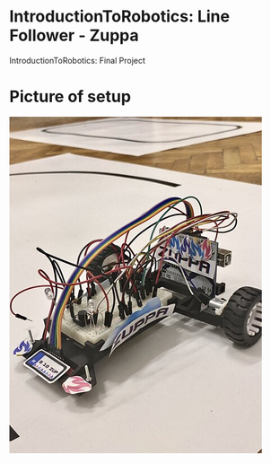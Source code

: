 # IntroductionToRobotics: Line Follower - Zuppa

IntroductionToRobotics: Final Project

# Picture of setup

![](https://github.com/IoanaLivia/Line-Follower-Zuppa/blob/main/Assets/PictureOfSetup.jpg)
